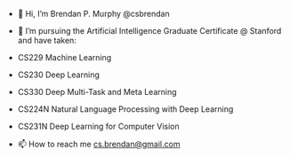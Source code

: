 - 👋 Hi, I’m Brendan P. Murphy @csbrendan 
- 👀 I’m pursuing the Artificial Intelligence Graduate Certificate @ Stanford and have taken:
- CS229 Machine Learning
- CS230 Deep Learning
- CS330 Deep Multi-Task and Meta Learning
- CS224N Natural Language Processing with Deep Learning
- CS231N Deep Learning for Computer Vision


  
- 📫 How to reach me cs.brendan@gmail.com

<!---
csbrendan/csbrendan is a ✨ special ✨ repository because its `README.md` (this file) appears on your GitHub profile.
You can click the Preview link to take a look at your changes.
--->
